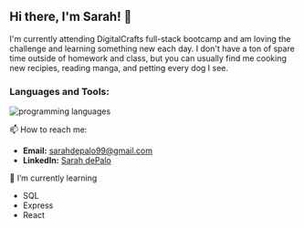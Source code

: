 ## Hi there, I'm Sarah! 👋

I'm currently attending DigitalCrafts full-stack bootcamp and am loving the challenge and learning something new each day.  I don't have a ton of spare time outside of homework and class, but you can usually find me cooking new recipies, reading manga, and petting every dog I see.
  
### Languages and Tools:
![programming languages](https://user-images.githubusercontent.com/80724077/124001614-d23bdd00-d9a2-11eb-953f-b21423cca8fe.png)

📫    How to reach me:
- **Email:** [sarahdepalo99@gmail.com](sarahdepalo99@gmail.com)
- **LinkedIn:** [Sarah dePalo](https://www.linkedin.com/in/sarahdepalo/)

🌱  I’m currently learning
- SQL
- Express
- React

<!--
**sarahdepalo/sarahdepalo** is a ✨ _special_ ✨ repository because its `README.md` (this file) appears on your GitHub profile.

Here are some ideas to get you started:

- 🔭 I’m currently working on ...
- 🌱 I’m currently learning ...
- 👯 I’m looking to collaborate on ...
- 🤔 I’m looking for help with ...
- 💬 Ask me about ...
- 📫 How to reach me: ...
- 😄 Pronouns: ...
- ⚡ Fun fact: ...
-->
